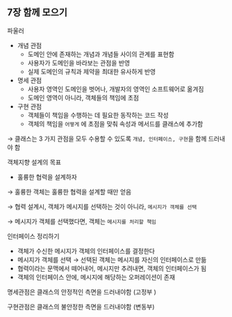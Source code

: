 ## 7장 함께 모으기

파울러

- 개념 관점
    - 도메인 안에 존재하는 개념과 개념들 사이의 관계를 표현함
    - 사용자가 도메인을 바라보는 관점을 반영
    - 실제 도메인의 규칙과 제약을 최대한 유사하게 반영
- 명세 관점
    - 사용자 영역인 도메인을 벗어나, 개발자의 영역인 소프트웨어로 옮겨짐
    - 도메인 영역이 아니라, 객체들의 책임에 초점
- 구현 관점
    - 객체들이 책임을 수행하는 데 필요한 동작하는 코드 작성
    - 객체의 책임을 `어떻게` 에 초점을 맞춰 속성과 메서드를 클래스에 추가함

→ 클래스는 3 가지 관점을 모두 수용할 수 있도록 `개념, 인터페이스, 구현`을 함께 드러내야 함

객체지향 설계의 목표

- 훌륭한 협력을 설계하자

→ 훌륭한 객체는 훌륭한 협력을 설계할 때만 얻음

→ 협력 설계시, 객체가 메시지를 선택하는 것이 아니라, `메시지가 객체를 선택`

→ 메시지가 객체를 선택했다면, 객체는 `메시지를 처리할 책임`

인터페이스 정리하기

- 객체가 수신한 메시지가 객체의 인터페이스를 결정한다
- 메시지가 객체를 선택 → 선택된 객체는 메시지를 자신의 인터페이스로 만듦
- 협력이라는 문맥에서 떼어내어, 메시지만 추려내면, 객체의 인터페이스가 됨
- 객체의 인터페이스 안에, 메시지에 해당하는 오퍼레이션이 존재

명세관점은 클래스의 안정적인 측면을 드러내야함 (고정부 )

구현관점은 클래스의 불안정한 측면을 드러내야함 (변동부)